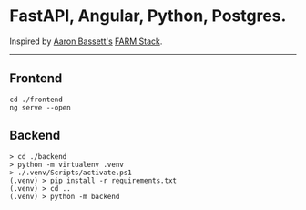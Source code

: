 # FastAPI, Angular, Python, Postgres.

Inspired by [Aaron Bassett's](https://github.com/aaronbassett/) [FARM Stack](https://www.mongodb.com/developer/how-to/FARM-Stack-FastAPI-React-MongoDB/).


---

## Frontend

```shell
cd ./frontend
ng serve --open
```

## Backend

```shell
> cd ./backend
> python -m virtualenv .venv
> ./.venv/Scripts/activate.ps1
(.venv) > pip install -r requirements.txt
(.venv) > cd ..
(.venv) > python -m backend
```
